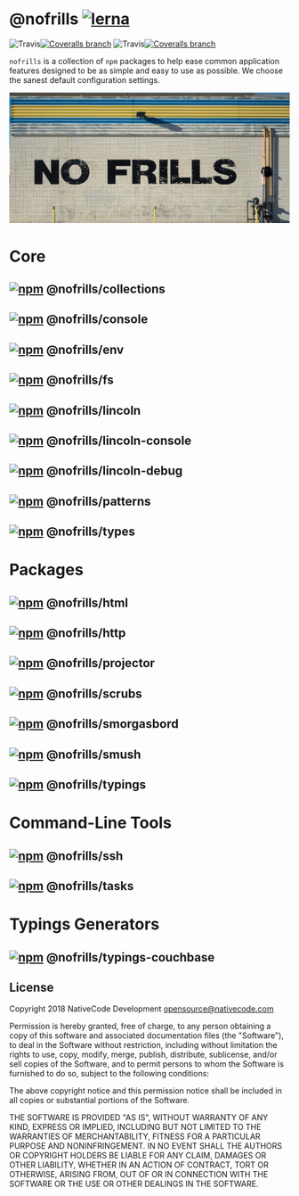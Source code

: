 # @nofrills [![lerna](https://img.shields.io/badge/maintained%20with-lerna-cc00ff.svg?style=flat-square)](https://lernajs.io/)

![Travis](https://img.shields.io/travis/nativecode-dev/nofrills/master.svg?style=flat-square&label=master)[![Coveralls branch](https://img.shields.io/coveralls/nativecode-dev/nofrills/master.svg?style=flat-square&label=tests)](https://coveralls.io/r/nativecode-dev/nofrills?branch=master)
![Travis](https://img.shields.io/travis/nativecode-dev/nofrills/develop.svg?style=flat-square&label=develop)[![Coveralls branch](https://img.shields.io/coveralls/nativecode-dev/nofrills/develop.svg?style=flat-square&label=tests)](https://coveralls.io/r/nativecode-dev/nofrills?branch=develop)

`nofrills` is a collection of `npm` packages to help ease common application features designed to be as simple and easy to use as possible. We choose the sanest default configuration settings.

![no-frills](nofrills.png)

# Core

## [![npm](https://img.shields.io/npm/v/@nofrills/collections.svg?style=flat-square)](https://www.npmjs.com/package/@nofrills/collections) @nofrills/collections
## [![npm](https://img.shields.io/npm/v/@nofrills/console.svg?style=flat-square)](https://www.npmjs.com/package/@nofrills/console) @nofrills/console
## [![npm](https://img.shields.io/npm/v/@nofrills/env.svg?style=flat-square)](https://www.npmjs.com/package/@nofrills/env) @nofrills/env
## [![npm](https://img.shields.io/npm/v/@nofrills/fs.svg?style=flat-square)](https://www.npmjs.com/package/@nofrills/fs) @nofrills/fs
## [![npm](https://img.shields.io/npm/v/@nofrills/lincoln.svg?style=flat-square)](https://www.npmjs.com/package/@nofrills/lincoln) @nofrills/lincoln
## [![npm](https://img.shields.io/npm/v/@nofrills/lincoln-console.svg?style=flat-square)](https://www.npmjs.com/package/@nofrills/lincoln-console) @nofrills/lincoln-console
## [![npm](https://img.shields.io/npm/v/@nofrills/lincoln-debug.svg?style=flat-square)](https://www.npmjs.com/package/@nofrills/lincoln-debug) @nofrills/lincoln-debug
## [![npm](https://img.shields.io/npm/v/@nofrills/patterns.svg?style=flat-square)](https://www.npmjs.com/package/@nofrills/patterns) @nofrills/patterns
## [![npm](https://img.shields.io/npm/v/@nofrills/types.svg?style=flat-square)](https://www.npmjs.com/package/@nofrills/types) @nofrills/types

# Packages

## [![npm](https://img.shields.io/npm/v/@nofrills/html.svg?style=flat-square)](https://www.npmjs.com/package/@nofrills/html) @nofrills/html
## [![npm](https://img.shields.io/npm/v/@nofrills/http.svg?style=flat-square)](https://www.npmjs.com/package/@nofrills/http) @nofrills/http
## [![npm](https://img.shields.io/npm/v/@nofrills/projector.svg?style=flat-square)](https://www.npmjs.com/package/@nofrills/projector) @nofrills/projector
## [![npm](https://img.shields.io/npm/v/@nofrills/scrubs.svg?style=flat-square)](https://www.npmjs.com/package/@nofrills/scrubs) @nofrills/scrubs
## [![npm](https://img.shields.io/npm/v/@nofrills/smorgasbord.svg?style=flat-square)](https://www.npmjs.com/package/@nofrills/smorgasbord) @nofrills/smorgasbord
## [![npm](https://img.shields.io/npm/v/@nofrills/smush.svg?style=flat-square)](https://www.npmjs.com/package/@nofrills/smush) @nofrills/smush
## [![npm](https://img.shields.io/npm/v/@nofrills/typings.svg?style=flat-square)](https://www.npmjs.com/package/@nofrills/typings) @nofrills/typings

# Command-Line Tools

## [![npm](https://img.shields.io/npm/v/@nofrills/ssh.svg?style=flat-square)](https://www.npmjs.com/package/@nofrills/ssh) @nofrills/ssh
## [![npm](https://img.shields.io/npm/v/@nofrills/tasks.svg?style=flat-square)](https://www.npmjs.com/package/@nofrills/tasks) @nofrills/tasks

# Typings Generators

## [![npm](https://img.shields.io/npm/v/@nofrills/typings-couchbase.svg?style=flat-square)](https://www.npmjs.com/package/@nofrills/typings-couchbase) @nofrills/typings-couchbase

## License

Copyright 2018 NativeCode Development <opensource@nativecode.com>

Permission is hereby granted, free of charge, to any person obtaining a copy of this software and associated
documentation files (the "Software"), to deal in the Software without restriction, including without
limitation the rights to use, copy, modify, merge, publish, distribute, sublicense, and/or sell copies of the
Software, and to permit persons to whom the Software is furnished to do so, subject to the following
conditions:

The above copyright notice and this permission notice shall be included in all copies or substantial portions
of the Software.

THE SOFTWARE IS PROVIDED "AS IS", WITHOUT WARRANTY OF ANY KIND, EXPRESS OR IMPLIED, INCLUDING BUT NOT LIMITED
TO THE WARRANTIES OF MERCHANTABILITY, FITNESS FOR A PARTICULAR PURPOSE AND NONINFRINGEMENT. IN NO EVENT SHALL
THE AUTHORS OR COPYRIGHT HOLDERS BE LIABLE FOR ANY CLAIM, DAMAGES OR OTHER LIABILITY, WHETHER IN AN ACTION OF
CONTRACT, TORT OR OTHERWISE, ARISING FROM, OUT OF OR IN CONNECTION WITH THE SOFTWARE OR THE USE OR OTHER
DEALINGS IN THE SOFTWARE.
